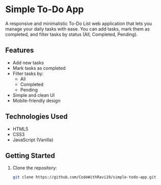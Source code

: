 # Simple To-Do App

A responsive and minimalistic To-Do List web application that lets you manage your daily tasks with ease. You can add tasks, mark them as completed, and filter tasks by status (All, Completed, Pending).

## Features

- Add new tasks
- Mark tasks as completed
- Filter tasks by:
  - All
  - Completed
  - Pending
- Simple and clean UI
- Mobile-friendly design

## Technologies Used

- HTML5
- CSS3
- JavaScript (Vanilla)

## Getting Started

1. Clone the repository:
   ```bash
   git clone https://github.com/CodeWithRavi19/simple-todo-app.git


